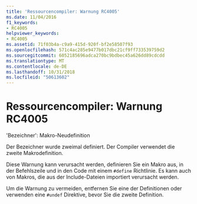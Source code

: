 ```yaml
---
title: 'Ressourcencompiler: Warnung RC4005'
ms.date: 11/04/2016
f1_keywords:
- RC4005
helpviewer_keywords:
- RC4005
ms.assetid: 71f03b4a-c9a9-415d-920f-bf2e58507f93
ms.openlocfilehash: 571c4ac285e9477b017dbc21cf9ff733539759d2
ms.sourcegitcommit: 6052185696adca270bc9bdbec45a626dd89cdcdd
ms.translationtype: MT
ms.contentlocale: de-DE
ms.lasthandoff: 10/31/2018
ms.locfileid: "50613602"
---
```

# <a name="resource-compiler-warning-rc4005"></a>Ressourcencompiler: Warnung RC4005

'Bezeichner': Makro-Neudefinition

Der Bezeichner wurde zweimal definiert. Der Compiler verwendet die zweite Makrodefinition.

Diese Warnung kann verursacht werden, definieren Sie ein Makro aus, in der Befehlszeile und in den Code mit einem `#define` Richtlinie. Es kann auch von Makros, die aus der Include-Dateien importiert verursacht werden.

Um die Warnung zu vermeiden, entfernen Sie eine der Definitionen oder verwenden eine `#undef` Direktive, bevor Sie die zweite Definition.